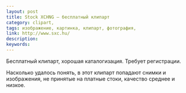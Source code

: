 ```yaml
---
layout: post
title: Stock XCHNG — бесплатный клипарт
category: clipart, 
tags: изображение, картинка, клипарт, фотография, 
link: http://www.sxc.hu/
description: 
keywords: 
---
```


<p>Бесплатный клипарт, хорошая каталогизация. Требует регистрации.</p>
<p>Насколько удалось понять, в этот клипарт попадают снимки и изображения, не принятые на платные стоки, качество среднее и низкое.</p>
